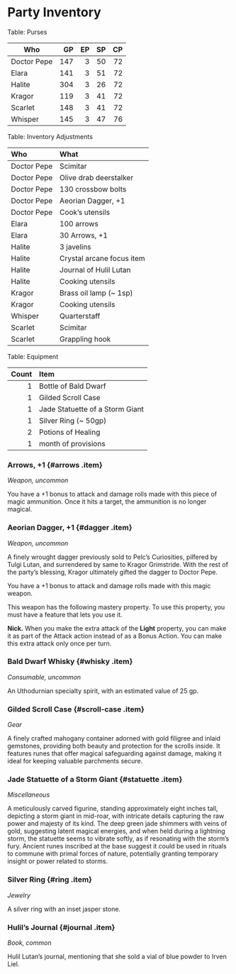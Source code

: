 # Party Inventory

Table: Purses

| Who         |  GP | EP | SP | CP |
|-------------|----:|---:|---:|---:|
| Doctor Pepe | 147 |  3 | 50 | 72 |
| Elara       | 141 |  3 | 51 | 72 |
| Halite      | 304 |  3 | 26 | 72 |
| Kragor      | 119 |  3 | 41 | 72 |
| Scarlet     | 148 |  3 | 41 | 72 |
| Whisper     | 145 |  3 | 47 | 76 |

Table: Inventory Adjustments

| Who         | What                      |
| :-          | :-                        |
| Doctor Pepe | Scimitar                  |
| Doctor Pepe | Olive drab deerstalker    |
| Doctor Pepe | 130 crossbow bolts        |
| Doctor Pepe | Aeorian Dagger, +1        |
| Doctor Pepe | Cook’s utensils           |
| Elara       | 100 arrows                |
| Elara       | 30 Arrows, +1             |
| Halite      | 3 javelins                |
| Halite      | Crystal arcane focus item |
| Halite      | Journal of Hulil Lutan    |
| Halite      | Cooking utensils          |
| Kragor      | Brass oil lamp (~ 1sp)    |
| Kragor      | Cooking utensils          |
| Whisper     | Quarterstaff              |
| Scarlet     | Scimitar                  |
| Scarlet     | Grappling hook            |

Table: Equipment

| Count | Item                            |
| -:    | :-                              |
| 1     | Bottle of Bald Dwarf            |
| 1     | Gilded Scroll Case              |
| 1     | Jade Statuette of a Storm Giant |
| 1     | Silver Ring (~ 50gp)            |
| 2     | Potions of Healing              |
| 1     | month of provisions             |

### Arrows, +1 {#arrows .item}
<span class="item-type">_Weapon, uncommon_</span>

You have a +1 bonus to attack and damage rolls made with this piece of magic ammunition. Once it hits a target, the ammunition is no longer magical.

### Aeorian Dagger, +1 {#dagger .item}
<span class="item-type">_Weapon, uncommon_</span>

A finely wrought dagger previously sold to Pelc’s Curiosities, pilfered by Tulgi Lutan, and surrendered by same to Kragor Grimstride. With the rest of the party’s blessing, Kragor ultimately gifted the dagger to Doctor Pepe.

You have a +1 bonus to attack and damage rolls made with this magic weapon.

This weapon has the following mastery property. To use this property, you must have a feature that lets you use it.

**Nick.** When you make the extra attack of the **Light** property, you can make it as part of the Attack action instead of as a Bonus Action. You can make this extra attack only once per turn.

### Bald Dwarf Whisky {#whisky .item}
<span class="item-type">_Consumable, uncommon_</span>

An Uthodurnian specialty spirit, with an estimated value of 25 gp.

### Gilded Scroll Case {#scroll-case .item}
<span class="item-type">_Gear_</span>

A finely crafted mahogany container adorned with gold filigree and inlaid gemstones, providing both beauty and protection for the scrolls inside. It features runes that offer magical safeguarding against damage, making it ideal for keeping valuable parchments secure.

### Jade Statuette of a Storm Giant {#statuette .item}
<span class="item-type">_Miscellaneous_</span>

A meticulously carved figurine, standing approximately eight inches tall, depicting a storm giant in mid-roar, with intricate details capturing the raw power and majesty of its kind. The deep green jade shimmers with veins of gold, suggesting latent magical energies, and when held during a lightning storm, the statuette seems to vibrate softly, as if resonating with the storm’s fury. Ancient runes inscribed at the base suggest it could be used in rituals to commune with primal forces of nature, potentially granting temporary insight or power related to storms.

### Silver Ring {#ring .item}
<span class="item-type">_Jewelry_</span>

A silver ring with an inset jasper stone.

### Hulil’s Journal {#journal .item}
<span class="item-type">_Book, common_</span>

Hulil Lutan’s journal, mentioning that she sold a vial of blue powder to Irven Liel.
